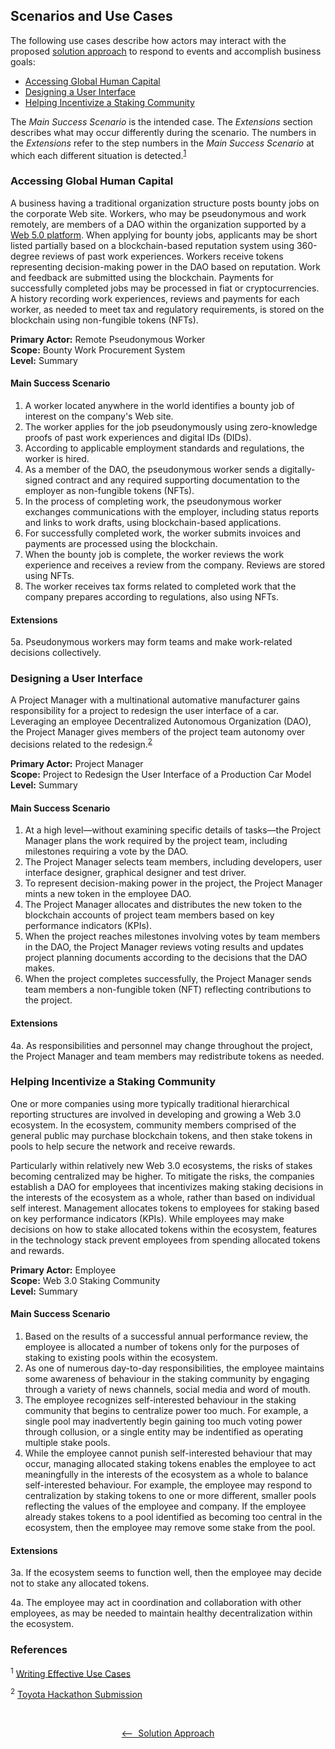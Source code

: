 ## Scenarios and Use Cases

The following use cases describe how actors may interact with the proposed [solution approach](./SolutionApproach.md) to respond to events and accomplish business goals:

- [Accessing Global Human Capital](#humancapital)
- [Designing a User Interface](#ui)
- [Helping Incentivize a Staking Community](#staking)

The *Main Success Scenario* is the intended case. The *Extensions* section describes what may occur differently during the scenario. The numbers in the *Extensions* refer to the step numbers in the *Main Success Scenario* at which each different situation is detected.<sup><a href="#AlistairCockburn">1</a></sup>

### Accessing Global Human Capital<a name="humancapital"></a>

A business having a traditional organization structure posts bounty jobs on the corporate Web site. Workers, who may be pseudonymous and work remotely, are members of a DAO within the organization supported by a [Web 5.0 platform](https://www.lcx.com/introduction-to-web-5-0/). When applying for bounty jobs, applicants may be short listed partially based on a blockchain-based reputation system using 360-degree reviews of past work experiences. <!-- How long may reviews be editable? --> Workers receive tokens representing decision-making power in the DAO based on reputation. Work and feedback are submitted using the blockchain. Payments for successfully completed jobs may be processed in fiat or cryptocurrencies. A history recording work experiences, reviews and payments for each worker, as needed to meet tax and regulatory requirements, is stored on the blockchain using non-fungible tokens (NFTs).

<!-- Nick Almond used the word "hybrid" to describe a business having traditional employees that also accesses global human capital using a Web 5.0 platform, for example. -->

**Primary Actor:** Remote Pseudonymous Worker  
**Scope:**  Bounty Work Procurement System  
**Level:** Summary

#### Main Success Scenario

1. A worker located anywhere in the world identifies a bounty job of interest on the company's Web site.
2. The worker applies for the job pseudonymously using zero-knowledge proofs of past work experiences and digital IDs (DIDs).
3. According to applicable employment standards and regulations, the worker is hired.
4. As a member of the DAO, the pseudonymous worker sends a digitally-signed contract and any required supporting documentation to the employer as non-fungible tokens (NFTs).
5. In the process of completing work, the pseudonymous worker exchanges communications with the employer, including status reports and links to work drafts, using blockchain-based applications.
6. For successfully completed work, the worker submits invoices and payments are processed using the blockchain.
7. When the bounty job is complete, the worker reviews the work experience and receives a review from the company. Reviews are stored using NFTs.
8. The worker receives tax forms related to completed work that the company prepares according to regulations, also using NFTs.

#### Extensions

5a. Pseudonymous workers may form teams and make work-related decisions collectively.

<!-- In Nick Almond's (Factory DAO) mentoring session, he described the bounty work / gig worker scenario in response to my question(s). -->

### Designing a User Interface<a name="ui"></a>

A Project Manager with a multinational automative manufacturer gains responsibility for a project to redesign the user interface of a car. Leveraging an employee Decentralized Autonomous Organization (DAO), the Project Manager gives members of the project team autonomy over decisions related to the redesign.<sup><a href="#ToyotaHackathon">2</a></sup>

**Primary Actor:** Project Manager  
**Scope:**  Project to Redesign the User Interface of a Production Car Model  
**Level:** Summary

#### Main Success Scenario

1. At a high level—without examining specific details of tasks—the Project Manager plans the work required by the project team, including milestones requiring a vote by the DAO.
2. The Project Manager selects team members, including developers, user interface designer, graphical designer and test driver.
3. To represent decision-making power in the project, the Project Manager mints a new token in the employee DAO.
4. The Project Manager allocates and distributes the new token to the blockchain accounts of project team members based on key performance indicators (KPIs).
5. When the project reaches milestones involving votes by team members in the DAO, the Project Manager reviews voting results and updates project planning documents according to the decisions that the DAO makes.
6. When the project completes successfully, the Project Manager sends team members a non-fungible token (NFT) reflecting contributions to the project.

#### Extensions

4a. As responsibilities and personnel may change throughout the project, the Project Manager and team members may redistribute tokens as needed.

### Helping Incentivize a Staking Community<a name="staking"></a>

One or more companies using more typically traditional hierarchical reporting structures are involved in developing and growing a Web 3.0 ecosystem. In the ecosystem, community members comprised of the general public may purchase blockchain tokens, and then stake tokens in pools to help secure the network and receive rewards.

Particularly within relatively new Web 3.0 ecosystems, the risks of stakes becoming centralized may be higher. To mitigate the risks, the companies establish a DAO for employees that incentivizes making staking decisions in the interests of the ecosystem as a whole, rather than based on individual self interest. Management allocates tokens to employees for staking based on key performance indicators (KPIs). While employees may make decisions on how to stake allocated tokens within the ecosystem, features in the technology stack prevent employees from spending allocated tokens and rewards.

**Primary Actor:** Employee  
**Scope:** Web 3.0 Staking Community  
**Level:** Summary

#### Main Success Scenario

1. Based on the results of a successful annual performance review, the employee is allocated a number of tokens only for the purposes of staking to existing pools within the ecosystem.
2. As one of numerous day-to-day responsibilities, the employee maintains some awareness of behaviour in the staking community by engaging through a variety of news channels, social media and word of mouth.
3. The employee recognizes self-interested behaviour in the staking community that begins to centralize power too much. For example, a single pool may inadvertently begin gaining too much voting power through collusion, or a single entity may be indentified as operating multiple stake pools.
4. While the employee cannot punish self-interested behaviour that may occur, managing allocated staking tokens enables the employee to act meaningfully in the interests of the ecosystem as a whole to balance self-interested behaviour. For example, the employee may respond to centralization by staking tokens to one or more different, smaller pools reflecting the values of the employee and company. If the employee already stakes tokens to a pool identified as becoming too central in the ecosystem, then the employee may remove some stake from the pool.

#### Extensions

3a. If the ecosystem seems to function well, then the employee may decide not to stake any allocated tokens.

4a. The employee may act in coordination and collaboration with other employees, as may be needed to maintain healthy decentralization within the ecosystem.

<!-- The scenario is based on my response to CIP-1694 in the Cardano ecosystem, available at https://github.com/paradoxicalsphere/cardano-improvement-proposals/blob/main/CIP-x/README.md -->

### References<a name="references"></a>

<a name="AlistairCockburn"></a><sup>1</sup> [Writing Effective Use Cases](https://www.academia.edu/32227372/Alistair_Cockburn_Writing_Effective_Use_Cases)

<a name="ToyotaHackathon"></a><sup>2</sup> [Toyota Hackathon Submission](https://github.com/ok-Alice/toyota-astar-hackathon)

<br />
<p align="center"><a href="./SolutionApproach.md"><—&nbsp;&nbsp;Solution Approach</a></p>
